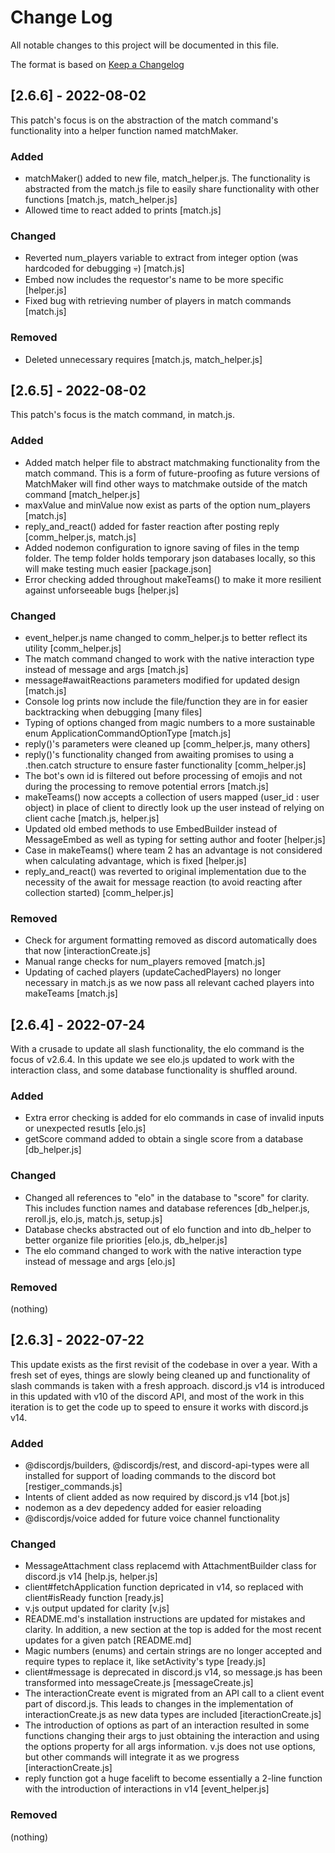 
# Change Log
All notable changes to this project will be documented in this file.
 
The format is based on [Keep a Changelog](http://keepachangelog.com/)

## [2.6.6] - 2022-08-02

This patch's focus is on the abstraction of the match command's functionality into a helper function named matchMaker.

### Added

- matchMaker() added to new file, match_helper.js. The functionality is abstracted from the match.js file to easily share functionality with other functions [match.js, match_helper.js]
- Allowed time to react added to prints [match.js]
 
### Changed

- Reverted num_players variable to extract from integer option (was hardcoded for debugging :skull:) [match.js]
- Embed now includes the requestor's name to be more specific [helper.js]
- Fixed bug with retrieving number of players in match commands [match.js]
 
### Removed

- Deleted unnecessary requires [match.js, match_helper.js]


## [2.6.5] - 2022-08-02

This patch's focus is the match command, in match.js.

### Added

- Added match helper file to abstract matchmaking functionality from the match command. This is a form of future-proofing as future versions of MatchMaker will find other ways to matchmake outside of the match command [match_helper.js]
- maxValue and minValue now exist as parts of the option num_players [match.js]
- reply_and_react() added for faster reaction after posting reply [comm_helper.js, match.js]
- Added nodemon configuration to ignore saving of files in the temp folder. The temp folder holds temporary json databases locally, so this will make testing much easier [package.json]
- Error checking added throughout makeTeams() to make it more resilient against unforseeable bugs [helper.js]
 
### Changed

- event_helper.js name changed to comm_helper.js to better reflect its utility [comm_helper.js]
- The match command changed to work with the native interaction type instead of message and args [match.js]
- message#awaitReactions parameters modified for updated design [match.js]
- Console log prints now include the file/function they are in for easier backtracking when debugging [many files]
- Typing of options changed from magic numbers to a more sustainable enum ApplicationCommandOptionType [match.js]
- reply()'s parameters were cleaned up [comm_helper.js, many others]
- reply()'s functionality changed from awaiting promises to using a .then.catch structure to ensure faster functionality [comm_helper.js]
- The bot's own id is filtered out before processing of emojis and not during the processing to remove potential errors [match.js]
- makeTeams() now accepts a collection of users mapped (user_id : user object) in place of client to directly look up the user instead of relying on client cache [match.js, helper.js]
- Updated old embed methods to use EmbedBuilder instead of MessageEmbed as well as typing for setting author and footer [helper.js]
- Case in makeTeams() where team 2 has an advantage is not considered when calculating advantage, which is fixed [helper.js]
- reply_and_react() was reverted to original implementation due to the necessity of the await for message reaction (to avoid reacting after collection started) [comm_helper.js]
 
### Removed

- Check for argument formatting removed as discord automatically does that now [interactionCreate.js]
- Manual range checks for num_players removed [match.js]
- Updating of cached players (updateCachedPlayers) no longer necessary in match.js as we now pass all relevant cached players into makeTeams [match.js]


## [2.6.4] - 2022-07-24
 
With a crusade to update all slash functionality, the elo command is the focus of v2.6.4. In this update we see elo.js updated to work with the interaction class, and some database functionality is shuffled around.

### Added

- Extra error checking is added for elo commands in case of invalid inputs or unexpected resutls [elo.js]
- getScore command added to obtain a single score from a database [db_helper.js]
 
### Changed

- Changed all references to "elo" in the database to "score" for clarity. This includes function names and database references [db_helper.js, reroll.js, elo.js, match.js, setup.js]
- Database checks abstracted out of elo function and into db_helper to better organize file priorities [elo.js, db_helper.js]
- The elo command changed to work with the native interaction type instead of message and args [elo.js]
 
### Removed

(nothing)

 
## [2.6.3] - 2022-07-22
 
This update exists as the first revisit of the codebase in over a year. With a fresh set of eyes, things are slowly being cleaned up and functionality of slash commands is taken with a fresh approach. discord.js v14 is introduced in this updated with v10 of the discord API, and most of the work in this iteration is to get the code up to speed to ensure it works with discord.js v14.

### Added

- @discordjs/builders, @discordjs/rest, and discord-api-types were all installed for support of loading commands to the discord bot [restiger_commands.js]
- Intents of client added as now required by discord.js v14 [bot.js]
- nodemon as a dev depedency added for easier reloading
- @discordjs/voice added for future voice channel functionality
 
### Changed

- MessageAttachment class replacemd with AttachmentBuilder class for discord.js v14 [help.js, helper.js]
- client#fetchApplication function depricated in v14, so replaced with client#isReady function [ready.js]
- v.js output updated for clarity [v.js]
- README.md's installation instructions are updated for mistakes and clarity. In addition, a new section at the top is added for the most recent updates for a given patch [README.md]
- Magic numbers (enums) and certain strings are no longer accepted and require types to replace it, like setActivity's type [ready.js]
- client#message is deprecated in discord.js v14, so message.js has been transformed into messageCreate.js [messageCreate.js]
- The interactionCreate event is migrated from an API call to a client event part of discord.js. This leads to changes in the implementation of interactionCreate.js as new data types are included [iteractionCreate.js]
- The introduction of options as part of an interaction resulted in some functions changing their args to just obtaining the interaction and using the options property for all args information. v.js does not use options, but other commands will integrate it as we progress [interactionCreate.js]
- reply function got a huge facelift to become essentially a 2-line function with the introduction of interactions in v14 [event_helper.js]
 
### Removed

(nothing)